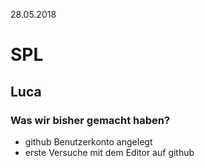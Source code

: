 28.05.2018

# SPL
## Luca

### Was wir bisher gemacht haben?
* github Benutzerkonto angelegt
* erste Versuche mit dem Editor auf github
